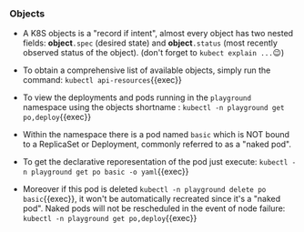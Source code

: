 
### Objects

* A K8S objects is a "record if intent", almost every object has two nested fields: **object**`.spec` (desired state) and **object**`.status` (most recently observed status of the object). (don't forget to `kubect explain ...`😉)

* To obtain a comprehensive list of available objects, simply run the command: `kubectl api-resources`{{exec}}

* To view the deployments and pods running in the `playground` namespace using the objects shortname : `kubectl -n playground get po,deploy`{{exec}}

* Within the namespace there is a pod named `basic` which is NOT bound to a ReplicaSet or Deployment, commonly referred to as a "naked pod".

* To get the declarative reporesentation of the pod just execute: `kubectl -n playground get po basic -o yaml`{{exec}}

* Moreover if this pod is deleted `kubectl -n playground delete po basic`{{exec}}, it won't be automatically recreated since it's a "naked pod". Naked pods will not be rescheduled in the event of node failure: `kubectl -n playground get po,deploy`{{exec}}

